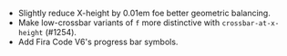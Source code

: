  * Slightly reduce X-height by 0.01em foe better geometric balancing.
 * Make low-crossbar variants of `f` more distinctive with `crossbar-at-x-height` (#1254).
 * Add Fira Code V6's progress bar symbols.
